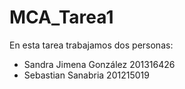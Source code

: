 # MCA_Tarea1
En esta tarea trabajamos dos personas:
+ Sandra Jimena González 201316426
+ Sebastian Sanabria 201215019
